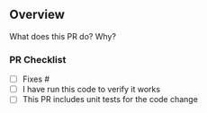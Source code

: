 ## Overview

What does this PR do? Why?

### PR Checklist

-   [ ] Fixes #
-   [ ] I have run this code to verify it works
-   [ ] This PR includes unit tests for the code change
